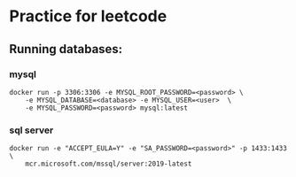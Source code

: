 # Practice for leetcode

## Running databases:

### mysql

```
docker run -p 3306:3306 -e MYSQL_ROOT_PASSWORD=<password> \
    -e MYSQL_DATABASE=<database> -e MYSQL_USER=<user>  \
    -e MYSQL_PASSWORD=<password> mysql:latest

```

### sql server

```
docker run -e "ACCEPT_EULA=Y" -e "SA_PASSWORD=<password>" -p 1433:1433 \
    mcr.microsoft.com/mssql/server:2019-latest

```

